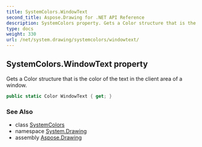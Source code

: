 ```yaml
---
title: SystemColors.WindowText
second_title: Aspose.Drawing for .NET API Reference
description: SystemColors property. Gets a Color structure that is the color of the text in the client area of a window
type: docs
weight: 330
url: /net/system.drawing/systemcolors/windowtext/
---
```

## SystemColors.WindowText property

Gets a Color structure that is the color of the text in the client area of a window.

```csharp
public static Color WindowText { get; }
```

### See Also

* class [SystemColors](../)
* namespace [System.Drawing](../../systemcolors/)
* assembly [Aspose.Drawing](../../../)


